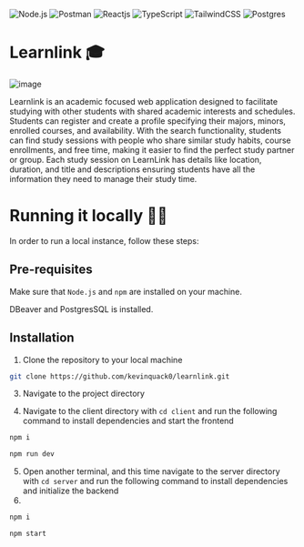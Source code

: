 ![Node.js](https://img.shields.io/badge/Node.js-43853D?style=for-the-badge&logo=node.js&logoColor=white)
![Postman](https://img.shields.io/badge/Postman-FF6C37?style=for-the-badge&logo=postman&logoColor=white)
![Reactjs](https://img.shields.io/badge/React-20232A?style=for-the-badge&logo=react&logoColor=61DAFB)
![TypeScript](https://img.shields.io/badge/typescript-%23007ACC.svg?style=for-the-badge&logo=typescript&logoColor=white)
![TailwindCSS](https://img.shields.io/badge/tailwindcss-%2338B2AC.svg?style=for-the-badge&logo=tailwind-css&logoColor=white)
![Postgres](https://img.shields.io/badge/postgres-%23316192.svg?style=for-the-badge&logo=postgresql&logoColor=white)


# Learnlink 🎓

![image](https://github.com/kevinquack0/learnlink/assets/113871755/057be8d6-d72f-4705-9c11-9f9aa61f0c48)


Learnlink is an academic focused web application designed to facilitate studying with other students with shared academic interests and schedules. Students can register and create a profile specifying their majors, minors, enrolled courses, and availability. With the search functionality, students can find study sessions with people who share similar study habits, course enrollments, and free time, making it easier to find the perfect study partner or group. Each study session on LearnLink has details like location, duration, and title and descriptions ensuring students have all the information they need to manage their study time.

# Running it locally 👨‍💻

In order to run a local instance, follow these steps:

## Pre-requisites

Make sure that `Node.js` and `npm` are installed on your machine.  

DBeaver and PostgresSQL is installed.

## Installation

1. Clone the repository to your local machine
```bash
git clone https://github.com/kevinquack0/learnlink.git
```
3. Navigate to the project directory

4. Navigate to the client directory with `cd client` and run the following command to install dependencies and  start the frontend

```bash
npm i
```
```bash
npm run dev
```
5. Open another terminal, and this time navigate to the server directory with `cd server` and run the following command to install dependencies and initialize the backend
6. 
```bash
npm i
```
```bash
npm start
```


